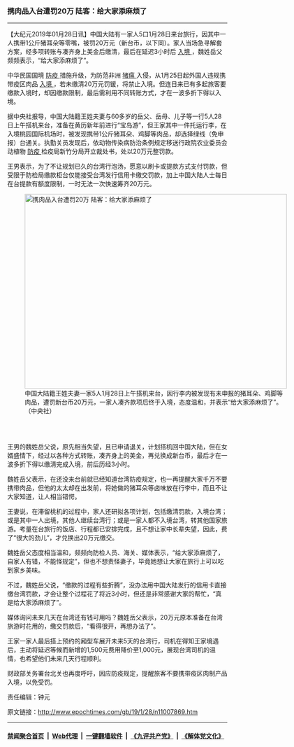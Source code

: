 ### 携肉品入台遭罚20万 陆客：给大家添麻烦了
------------------------

<p>
 【大纪元2019年01月28日讯】中国大陆有一家人5口1月28日来台旅行，因其中一人携带1公斤猪耳朵等零嘴，被罚20万元（新台币，以下同）。家人当场急寻解套方案，经多项转账与凑齐身上美金后缴清，最后在延迟3小时后
 <a href="http://www.epochtimes.com/gb/tag/%E5%85%A5%E5%A2%83.html">
  入境
 </a>
 ，魏姓岳父频频表示，“给大家添麻烦了”。
</p>
<p>
 中华民国国境
 <a href="http://www.epochtimes.com/gb/tag/%E9%98%B2%E7%96%AB.html">
  防疫
 </a>
 措施升级，为防范非洲
 <a href="http://www.epochtimes.com/gb/tag/%E7%8C%AA%E7%98%9F.html">
  猪瘟
 </a>
 入侵，从1月25日起外国人违规携带疫区肉品
 <a href="http://www.epochtimes.com/gb/tag/%E5%85%A5%E5%A2%83.html">
  入境
 </a>
 ，若未缴清20万元罚锾，将禁止入境。但连日来已有多起旅客要缴款入境时，却因缴款限制，最后需利用不同转账方式，才在一波多折下得以入境。
</p>
<p>
 据中央社报导，中国大陆籍王姓夫妻与60多岁的岳父、岳母、儿子等一行5人28日上午搭机来台，准备在黄历新年前进行“宝岛游”，但王家其中一件托运行李，在入境桃园国际机场时，被发现携带1公斤猪耳朵、鸡脚等肉品，却选择绿线（免申报）台通关。执勤关员发现后，依动物传染病防治条例规定移送行政院农业委员会动植物
 <a href="http://www.epochtimes.com/gb/tag/%E9%98%B2%E7%96%AB.html">
  防疫
 </a>
 检疫局新竹分局开立裁处书，处以20万元整罚款。
</p>
<p>
 王男表示，为了不让规划已久的台湾行泡汤，愿意以刷卡或提款方式支付罚款，但受限于防检局缴款柜台仅能接受台湾发行信用卡缴交罚款，加上中国大陆人士每日在台提款有额度限制，一时无法一次快速筹齐20万元。
</p>
<figure class="wp-caption aligncenter" id="attachment_11008284" style="width: 600px">
 <a href="http://i.epochtimes.com/assets/uploads/2019/01/1901280933202378.jpg">
  <img alt="携肉品入台遭罚20万 陆客：给大家添麻烦了" class="size-large wp-image-11008284" height="445" src="http://i.epochtimes.com/assets/uploads/2019/01/1901280933202378-600x445.jpg" title="携肉品入台遭罚20万 陆客：给大家添麻烦了" width="600"/>
 </a>
 <br/><figcaption class="wp-caption-text">
  中国大陆籍王姓夫妻一家5人1月28日上午搭机来台，因行李内被发现有未申报的猪耳朵、鸡脚等肉品，遭罚新台币20万元，一家人凑齐款项后终于入境，态度温和，并表示“给大家添麻烦了”。（中央社）
 </figcaption><br/>
</figure><br/>
<p>
 王男的魏姓岳父说，原先相当失望，且已申请退关，计划搭机回中国大陆，但在女婿盛情下，经过以各种方式转账，凑齐身上的美金，再兑换成新台币，最后才在一波多折下得以缴清完成入境，前后历经3小时。
</p>
<p>
 魏姓岳父表示，在还没来台前就已经知道台湾防疫规定，也一再提醒大家千万不要携带肉品，但他的太太却在出发前，将她做的猪耳朵等卤味放在行李中，而且不让大家知道，让人相当错愕。
</p>
<p>
 王妻说，在滞留桃机的过程中，家人还研拟各项计划，包括缴清罚款，入境台湾；或是其中一人出境，其他人继续台湾行；或是一家人都不入境台湾，转其他国家旅游。考量在台旅行的饭店、行程都已安排完成，且不想让家中长辈失望，因此，费了“很大的劲儿”，才兑换出20万元缴交。
</p>
<p>
 魏姓岳父态度相当温和，频频向防检人员、海关、媒体表示，“给大家添麻烦了，自家人有错，不能怪规定”，但也不想责怪妻子，毕竟她想让大家在旅行上可以吃到家乡美味。
</p>
<p>
 不过，魏姓岳父说，“缴款的过程有些折腾”，没办法用中国大陆发行的信用卡直接缴台湾罚款，才会让整个过程花了将近3小时，但还是非常感谢大家的帮忙，“真是给大家添麻烦了”。
</p>
<p>
 媒体询问未来几天在台湾还有钱可用吗？魏姓岳父表示，20万元原本准备在台湾旅游时花用的，缴交罚款后，“看得很开，再想办法了”。
</p>
<p>
 王家一家人最后搭上预约的厢型车展开未来5天的台湾行，司机在得知王家境遇后，主动将延迟等候而新增的1,500元费用降价至1,000元，展现台湾司机的温情，也希望他们未来几天行程顺利。
</p>
<p>
 财政部关务署台北关也再度呼吁，因应防疫规定，提醒旅客不要携带疫区肉制产品入境，以免受罚。
</p>
<p>
 责任编辑：钟元
</p>

原文链接：http://www.epochtimes.com/gb/19/1/28/n11007869.htm


------------------------
#### [禁闻聚合首页](https://github.com/gfw-breaker/banned-news/blob/master/README.md) &nbsp;|&nbsp; [Web代理](https://github.com/gfw-breaker/open-proxy/blob/master/README.md) &nbsp;|&nbsp; [一键翻墙软件](https://github.com/gfw-breaker/nogfw/blob/master/README.md) &nbsp;|&nbsp; [《九评共产党》](https://github.com/gfw-breaker/9ping.md/blob/master/README.md#九评之一评共产党是什么) &nbsp;|&nbsp; [《解体党文化》](https://github.com/gfw-breaker/jtdwh.md/blob/master/README.md#绪论)